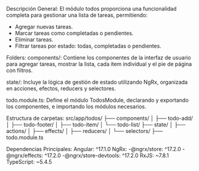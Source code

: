 Descripción General:
El módulo todos proporciona una funcionalidad completa para gestionar una lista de tareas, permitiendo:​
- Agregar nuevas tareas.
- Marcar tareas como completadas o pendientes.
- Eliminar tareas.
- Filtrar tareas por estado: todas, completadas o pendientes.​

Folders:
components/: Contiene los componentes de la interfaz de usuario para agregar tareas, mostrar la lista, cada ítem individual y el pie de página con filtros.

state/: Incluye la lógica de gestión de estado utilizando NgRx, organizada en acciones, efectos, reducers y selectores.

todo.module.ts: Define el módulo TodosModule, declarando y exportando los componentes, e importando los módulos necesarios.​

Estructura de carpetas:
src/app/todos/
├── components/
│   ├── todo-add/
│   ├── todo-footer/
│   ├── todo-item/
│   └── todo-list/
├── state/
│   ├── actions/
│   ├── effects/
│   ├── reducers/
│   └── selectors/
├── todo.module.ts

Dependencias Principales:
Angular: ^17.1.0
NgRx:
-@ngrx/store: ^17.2.0
-@ngrx/effects: ^17.2.0
-@ngrx/store-devtools: ^17.2.0
RxJS: ~7.8.1
TypeScript: ~5.4.5
